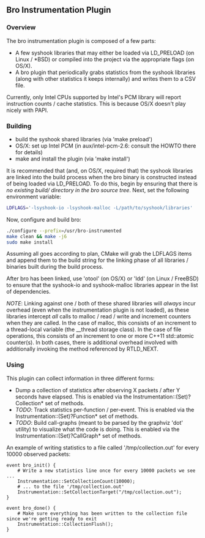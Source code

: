 
## Bro Instrumentation Plugin ##

### Overview ###

The bro instrumentation plugin is composed of a few parts:

* A few syshook libraries that may either be loaded via LD_PRELOAD (on Linux / *BSD) or compiled into the project via the appropriate flags (on OS/X).
* A bro plugin that periodically grabs statistics from the syshook libraries (along with other statistics it keeps internally) and writes them to a CSV file.

Currently, only Intel CPUs supported by Intel's PCM library will report instruction counts / cache statistics.  This is because OS/X doesn't play nicely with PAPI.

### Building ###

* build the syshook shared libraries (via 'make preload')
* OS/X: set up Intel PCM (in aux/intel-pcm-2.6: consult the HOWTO there for details)
* make and install the plugin (via 'make install')

It is recommended that (and, on OS/X, required that) the syshook libraries are linked into the build process when the bro binary is constructed instead of being loaded via LD_PRELOAD.  To do this, begin by ensuring that there is *no existing build/ directory in the bro source tree*.  Next, set the following environment variable:

```bash
LDFLAGS='-lsyshook-io -lsyshook-malloc -L/path/to/syshook/libraries'
```

Now, configure and build bro:

```bash
./configure --prefix=/usr/bro-instrumented
make clean && make -j6
sudo make install
```

Assuming all goes according to plan, CMake will grab the LDFLAGS items and append them to the build string for the linking phase of all libraries / binaries built during the build process.

After bro has been linked, use 'otool' (on OS/X) or 'ldd' (on Linux / FreeBSD) to ensure that the syshook-io and syshook-malloc libraries appear in the list of dependencies.

*NOTE*: Linking against one / both of these shared libraries will _always_ incur overhead (even when the instrumentation plugin is not loaded), as these libraries intercept *all* calls to malloc / read / write and increment counters when they are called.  In the case of malloc, this consists of an increment to a thread-local variable (the __thread storage class).  In the case of file operations, this consists of an increment to one or more C++11 std::atomic counter(s).  In both cases, there is additional overhead involved with additionally invoking the method referenced by RTLD_NEXT.

### Using ###

This plugin can collect information in three different forms:

* Dump a collection of statistics after observing X packets / after Y seconds have elapsed.  This is enabled via the Instrumentation::(Set)?Collection* set of methods.
* _TODO_: Track statistics per-function / per-event.  This is enabled via the Instrumentation::(Set)?Function* set of methods.
* _TODO_: Build call-graphs (meant to be parsed by the graphviz 'dot' utility) to visualize what the code is doing.  This is enabled via the Instrumentation::(Set)?CallGraph* set of methods.

An example of writing statistics to a file called '/tmp/collection.out' for every 10000 observed packets:

```
event bro_init() {
	# Write a new statistics line once for every 10000 packets we see ...
    Instrumentation::SetCollectionCount(10000);
    # ... to the file '/tmp/collection.out'
    Instrumentation::SetCollectionTarget("/tmp/collection.out");
}

event bro_done() {
	# Make sure everything has been written to the collection file since we're getting ready to exit
    Instrumentation::CollectionFlush();
}
```
